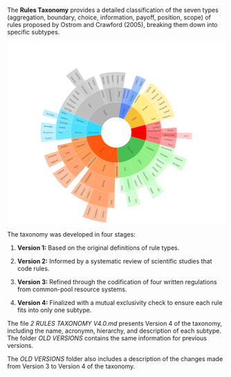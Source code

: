 The **Rules Taxonomy** provides a detailed classification of the seven types (aggregation, boundary, choice, information, payoff, position, scope) of rules proposed by Ostrom and Crawford (2005), breaking them down into specific subtypes.

[![Graphic preview](DOWNLOAD/Taxonomy_V4.png)](https://ilaredavid.github.io/Test/V4/IAD_taxonomy_V4_3.html)

The taxonomy was developed in four stages:
1. **Version 1:** Based on the original definitions of rule types.

2. **Version 2:** Informed by a systematic review of scientific studies that code rules.

3. **Version 3:** Refined through the codification of four written regulations from common-pool resource systems.

4. **Version 4:** Finalized with a mutual exclusivity check to ensure each rule fits into only one subtype.

The file *2 RULES TAXONOMY V4.0.md* presents Version 4 of the taxonomy, including the name, acronymn, hierarchy, and description  of each subtype. The folder *OLD VERSIONS* contains the same information for previous versions. 

The *OLD VERSIONS* folder also includes a description of the changes made from Version 3 to Version 4 of the taxonomy.
